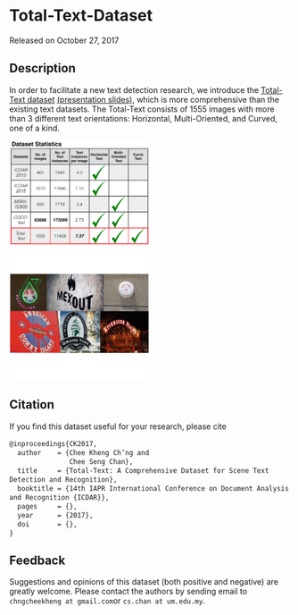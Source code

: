 # Total-Text-Dataset

Released on October 27, 2017

## Description

In order to facilitate a new text detection research, we introduce the [Total-Text dataset](https://arxiv.org/abs/1710.10400) [(presentation slides)](http://cs-chan.com/doc/TT_Slide.pdf), which is more comprehensive than the existing text datasets. The Total-Text consists of 1555 images with more than 3 different text orientations: Horizontal, Multi-Oriented, and Curved, one of a kind.

<img src="ttstats.png" width="50%">
<img src="ICDAR.gif" width="50%">

## Citation
If you find this dataset useful for your research, please cite
```
@inproceedings{CK2017,
  author    = {Chee Kheng Ch’ng and
               Chee Seng Chan},
  title     = {Total-Text: A Comprehensive Dataset for Scene Text Detection and Recognition},
  booktitle = {14th IAPR International Conference on Document Analysis and Recognition {ICDAR}},
  pages     = {},
  year      = {2017},
  doi       = {},
}
```

## Feedback
Suggestions and opinions of this dataset (both positive and negative) are greatly welcome. Please contact the authors by sending email to
`chngcheekheng at gmail.com`or `cs.chan at um.edu.my`.
